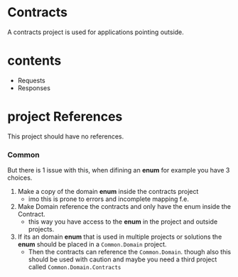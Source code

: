 # Contracts
A contracts project is used for applications pointing outside.

# contents
- Requests
- Responses

# project References
This project should have no references.


###  Common
But there is 1 issue with this, when difining an **enum** for example you have 3 choices.
1. Make a copy of the domain **enum** inside the contracts project
   - imo this is prone to errors and incomplete mapping f.e.
1. Make Domain reference the contracts and only have the enum inside the Contract.
   - this way you have access to the **enum** in the project and outside projects.
1. If its an domain **enum** that is used in multiple projects or solutions the **enum** should be placed in a `Common.Domain` project.
   - Then the contracts can reference the `Common.Domain`. 
   though also this should be used with caution and maybe you need a third project called `Common.Domain.Contracts`
